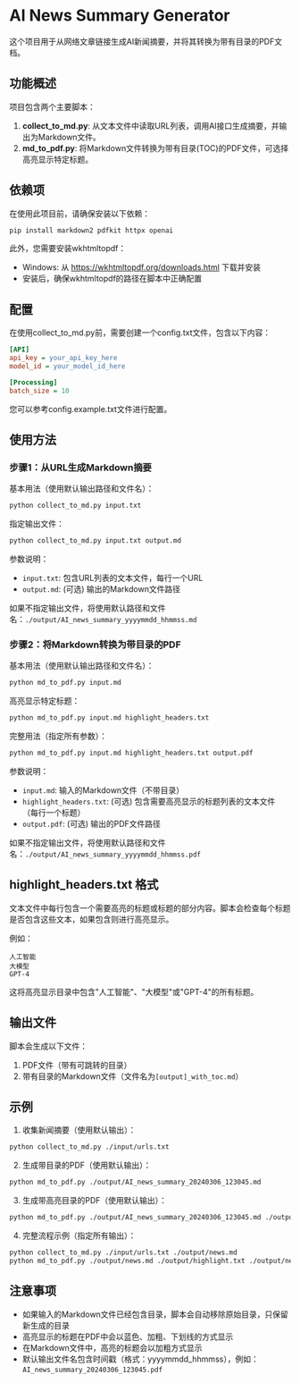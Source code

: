 # AI News Summary Generator

这个项目用于从网络文章链接生成AI新闻摘要，并将其转换为带有目录的PDF文档。

## 功能概述

项目包含两个主要脚本：

1. **collect_to_md.py**: 从文本文件中读取URL列表，调用AI接口生成摘要，并输出为Markdown文件。
2. **md_to_pdf.py**: 将Markdown文件转换为带有目录(TOC)的PDF文件，可选择高亮显示特定标题。

## 依赖项

在使用此项目前，请确保安装以下依赖：

```bash
pip install markdown2 pdfkit httpx openai
```

此外，您需要安装wkhtmltopdf：
- Windows: 从 https://wkhtmltopdf.org/downloads.html 下载并安装
- 安装后，确保wkhtmltopdf的路径在脚本中正确配置

## 配置

在使用collect_to_md.py前，需要创建一个config.txt文件，包含以下内容：

```ini
[API]
api_key = your_api_key_here
model_id = your_model_id_here

[Processing]
batch_size = 10
```

您可以参考config.example.txt文件进行配置。

## 使用方法

### 步骤1：从URL生成Markdown摘要

基本用法（使用默认输出路径和文件名）：
```bash
python collect_to_md.py input.txt
```

指定输出文件：
```bash
python collect_to_md.py input.txt output.md
```

参数说明：
- `input.txt`: 包含URL列表的文本文件，每行一个URL
- `output.md`: (可选) 输出的Markdown文件路径

如果不指定输出文件，将使用默认路径和文件名：`./output/AI_news_summary_yyyymmdd_hhmmss.md`

### 步骤2：将Markdown转换为带目录的PDF

基本用法（使用默认输出路径和文件名）：
```bash
python md_to_pdf.py input.md
```

高亮显示特定标题：
```bash
python md_to_pdf.py input.md highlight_headers.txt
```

完整用法（指定所有参数）：
```bash
python md_to_pdf.py input.md highlight_headers.txt output.pdf
```

参数说明：
- `input.md`: 输入的Markdown文件（不带目录）
- `highlight_headers.txt`: (可选) 包含需要高亮显示的标题列表的文本文件（每行一个标题）
- `output.pdf`: (可选) 输出的PDF文件路径

如果不指定输出文件，将使用默认路径和文件名：`./output/AI_news_summary_yyyymmdd_hhmmss.pdf`

## highlight_headers.txt 格式

文本文件中每行包含一个需要高亮的标题或标题的部分内容。脚本会检查每个标题是否包含这些文本，如果包含则进行高亮显示。

例如：
```
人工智能
大模型
GPT-4
```

这将高亮显示目录中包含"人工智能"、"大模型"或"GPT-4"的所有标题。

## 输出文件

脚本会生成以下文件：
1. PDF文件（带有可跳转的目录）
2. 带有目录的Markdown文件（文件名为`[output]_with_toc.md`）

## 示例

1. 收集新闻摘要（使用默认输出）：
```bash
python collect_to_md.py ./input/urls.txt
```

2. 生成带目录的PDF（使用默认输出）：
```bash
python md_to_pdf.py ./output/AI_news_summary_20240306_123045.md
```

3. 生成带高亮目录的PDF（使用默认输出）：
```bash
python md_to_pdf.py ./output/AI_news_summary_20240306_123045.md ./output/highlight.txt
```

4. 完整流程示例（指定所有输出）：
```bash
python collect_to_md.py ./input/urls.txt ./output/news.md
python md_to_pdf.py ./output/news.md ./output/highlight.txt ./output/news.pdf
```

## 注意事项

- 如果输入的Markdown文件已经包含目录，脚本会自动移除原始目录，只保留新生成的目录
- 高亮显示的标题在PDF中会以蓝色、加粗、下划线的方式显示
- 在Markdown文件中，高亮的标题会以加粗方式显示
- 默认输出文件名包含时间戳（格式：yyyymmdd_hhmmss），例如：`AI_news_summary_20240306_123045.pdf` 